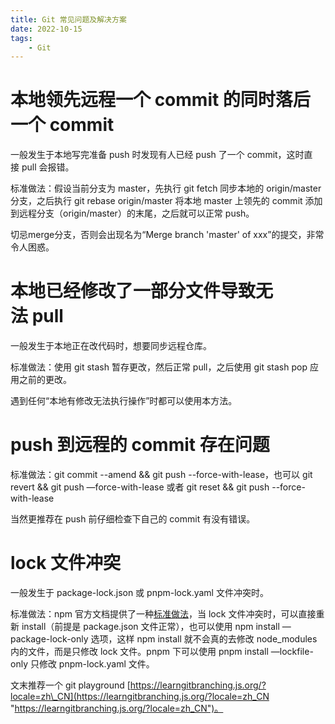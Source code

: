 ```yaml
---
title: Git 常见问题及解决方案
date: 2022-10-15
tags:
    - Git
---
```


# 本地领先远程一个 commit 的同时落后一个 commit

一般发生于本地写完准备 push 时发现有人已经 push 了一个 commit，这时直接 pull 会报错。

标准做法：假设当前分支为 master，先执行 git fetch 同步本地的 origin/master 分支，之后执行 git rebase origin/master 将本地 master 上领先的 commit 添加到远程分支（origin/master）的末尾，之后就可以正常 push。

切忌merge分支，否则会出现名为“Merge branch 'master' of xxx”的提交，非常令人困惑。

# 本地已经修改了一部分文件导致无法 pull

一般发生于本地正在改代码时，想要同步远程仓库。

标准做法：使用 git stash 暂存更改，然后正常 pull，之后使用 git stash pop 应用之前的更改。

遇到任何“本地有修改无法执行操作”时都可以使用本方法。

# push 到远程的 commit 存在问题

标准做法：git commit --amend && git push --force-with-lease，也可以 git revert && git push —force-with-lease 或者 git reset && git push --force-with-lease

当然更推荐在 push 前仔细检查下自己的 commit 有没有错误。

# lock 文件冲突

一般发生于 package-lock.json 或 pnpm-lock.yaml 文件冲突时。

标准做法：npm 官方文档提供了一种[标准做法](https://docs.npmjs.com/cli/v6/configuring-npm/package-locks#resolving-lockfile-conflicts "标准做法")，当 lock 文件冲突时，可以直接重新 install（前提是 package.json 文件正常），也可以使用 npm install —package-lock-only 选项，这样 npm install 就不会真的去修改 node\_modules 内的文件，而是只修改 lock 文件。pnpm 下可以使用 pnpm install —lockfile-only 只修改 pnpm-lock.yaml 文件。

文末推荐一个 git playground [https://learngitbranching.js.org/?locale=zh\_CN](https://learngitbranching.js.org/?locale=zh_CN "https://learngitbranching.js.org/?locale=zh_CN")。
